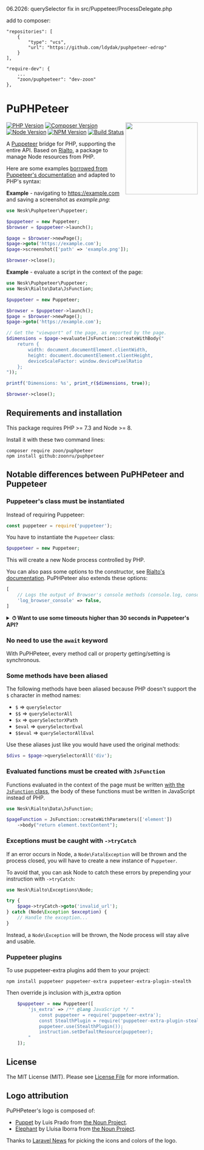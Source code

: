 06.2026: 
querySelector fix in src/Puppeteer/ProcessDelegate.php

add to composer:


    "repositories": [
        {
            "type": "vcs",
            "url": "https://github.com/ldydak/puphpeteer-edrop"
        }
    ],

    "require-dev": {
        ...
        "zoon/puphpeteer": "dev-zoon"
    },


# PuPHPeteer

<img src="https://user-images.githubusercontent.com/817508/100672192-dd258500-3361-11eb-845f-e8b5109752e4.png" style="max-width:100%;" width="190px" align="right">

[![PHP Version](https://img.shields.io/packagist/php-v/zoon/puphpeteer.svg?style=flat-square)](http://php.net/)
[![Composer Version](https://img.shields.io/packagist/v/zoon/puphpeteer.svg?style=flat-square&label=Composer)](https://packagist.org/packages/zoon/puphpeteer)
[![Node Version](https://img.shields.io/node/v/@zoon/puphpeteer.svg?style=flat-square&label=Node)](https://nodejs.org/)
[![NPM Version](https://img.shields.io/npm/v/@zoon/puphpeteer.svg?style=flat-square&label=NPM)](https://www.npmjs.com/package/@nesk/puphpeteer)
[![Build Status](https://img.shields.io/travis/zoon/puphpeteer.svg?style=flat-square&label=Build%20Status)](https://travis-ci.org/nesk/puphpeteer)

A [Puppeteer](https://github.com/GoogleChrome/puppeteer/) bridge for PHP, supporting the entire API. Based on [Rialto](https://github.com/zoonru/rialto/), a package to manage Node resources from PHP.

Here are some examples [borrowed from Puppeteer's documentation](https://github.com/GoogleChrome/puppeteer/blob/master/README.md#usage) and adapted to PHP's syntax:

**Example** - navigating to https://example.com and saving a screenshot as *example.png*:

```php
use Nesk\Puphpeteer\Puppeteer;

$puppeteer = new Puppeteer;
$browser = $puppeteer->launch();

$page = $browser->newPage();
$page->goto('https://example.com');
$page->screenshot(['path' => 'example.png']);

$browser->close();
```

**Example** - evaluate a script in the context of the page:

```php
use Nesk\Puphpeteer\Puppeteer;
use Nesk\Rialto\Data\JsFunction;

$puppeteer = new Puppeteer;

$browser = $puppeteer->launch();
$page = $browser->newPage();
$page->goto('https://example.com');

// Get the "viewport" of the page, as reported by the page.
$dimensions = $page->evaluate(JsFunction::createWithBody("
    return {
        width: document.documentElement.clientWidth,
        height: document.documentElement.clientHeight,
        deviceScaleFactor: window.devicePixelRatio
    };
"));

printf('Dimensions: %s', print_r($dimensions, true));

$browser->close();
```

## Requirements and installation

This package requires PHP >= 7.3 and Node >= 8.

Install it with these two command lines:

```shell
composer require zoon/puphpeteer
npm install github:zoonru/puphpeteer
```

## Notable differences between PuPHPeteer and Puppeteer

### Puppeteer's class must be instantiated

Instead of requiring Puppeteer:

```js
const puppeteer = require('puppeteer');
```

You have to instantiate the `Puppeteer` class:

```php
$puppeteer = new Puppeteer;
```

This will create a new Node process controlled by PHP.

You can also pass some options to the constructor, see [Rialto's documentation](https://github.com/nesk/rialto/blob/master/docs/api.md#options). PuPHPeteer also extends these options:

```php
[
    // Logs the output of Browser's console methods (console.log, console.debug, etc...) to the PHP logger
    'log_browser_console' => false,
]
```

<details>
<summary><strong>⏱ Want to use some timeouts higher than 30 seconds in Puppeteer's API?</strong></summary> <br>

If you use some timeouts higher than 30 seconds, you will have to set a higher value for the `read_timeout` option (default: `35`):

```php
$puppeteer = new Puppeteer([
    'read_timeout' => 65, // In seconds
]);

$puppeteer->launch()->newPage()->goto($url, [
    'timeout' => 60000, // In milliseconds
]);
```
</details>

### No need to use the `await` keyword

With PuPHPeteer, every method call or property getting/setting is synchronous.

### Some methods have been aliased

The following methods have been aliased because PHP doesn't support the `$` character in method names:

- `$` => `querySelector`
- `$$` => `querySelectorAll`
- `$x` => `querySelectorXPath`
- `$eval` => `querySelectorEval`
- `$$eval` => `querySelectorAllEval`

Use these aliases just like you would have used the original methods:

```php
$divs = $page->querySelectorAll('div');
```

### Evaluated functions must be created with `JsFunction`

Functions evaluated in the context of the page must be written [with the `JsFunction` class](https://github.com/nesk/rialto/blob/master/docs/api.md#javascript-functions), the body of these functions must be written in JavaScript instead of PHP.

```php
use Nesk\Rialto\Data\JsFunction;

$pageFunction = JsFunction::createWithParameters(['element'])
    ->body("return element.textContent");
```

### Exceptions must be caught with `->tryCatch`

If an error occurs in Node, a `Node\FatalException` will be thrown and the process closed, you will have to create a new instance of `Puppeteer`.

To avoid that, you can ask Node to catch these errors by prepending your instruction with `->tryCatch`:

```php
use Nesk\Rialto\Exceptions\Node;

try {
    $page->tryCatch->goto('invalid_url');
} catch (Node\Exception $exception) {
    // Handle the exception...
}
```

Instead, a `Node\Exception` will be thrown, the Node process will stay alive and usable.

### Puppeteer plugins

To use puppeteer-extra plugins add them to your project:
```shell
npm install puppeteer puppeteer-extra puppeteer-extra-plugin-stealth
```

Then override js inclusion with js_extra option
```php
    $puppeteer = new Puppeteer([
        'js_extra' => /** @lang JavaScript */ "
            const puppeteer = require('puppeteer-extra');
            const StealthPlugin = require('puppeteer-extra-plugin-stealth');
            puppeteer.use(StealthPlugin());
            instruction.setDefaultResource(puppeteer);
        "
    ]);
```



## License

The MIT License (MIT). Please see [License File](LICENSE) for more information.

## Logo attribution

PuPHPeteer's logo is composed of:

- [Puppet](https://thenounproject.com/search/?q=puppet&i=52120) by Luis Prado from [the Noun Project](http://thenounproject.com/).
- [Elephant](https://thenounproject.com/search/?q=elephant&i=954119) by Lluisa Iborra from [the Noun Project](http://thenounproject.com/).

Thanks to [Laravel News](https://laravel-news.com/) for picking the icons and colors of the logo.
